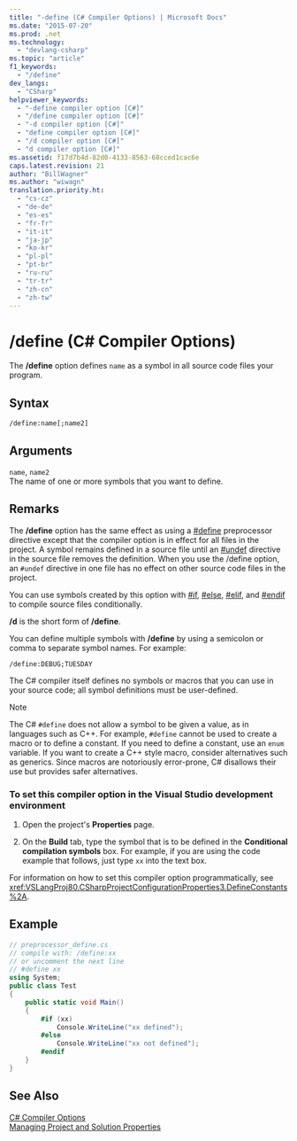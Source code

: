 ```yaml
---
title: "-define (C# Compiler Options) | Microsoft Docs"
ms.date: "2015-07-20"
ms.prod: .net
ms.technology: 
  - "devlang-csharp"
ms.topic: "article"
f1_keywords: 
  - "/define"
dev_langs: 
  - "CSharp"
helpviewer_keywords: 
  - "-define compiler option [C#]"
  - "/define compiler option [C#]"
  - "-d compiler option [C#]"
  - "define compiler option [C#]"
  - "/d compiler option [C#]"
  - "d compiler option [C#]"
ms.assetid: f17d7b4d-82d0-4133-8563-68cced1cac6e
caps.latest.revision: 21
author: "BillWagner"
ms.author: "wiwagn"
translation.priority.ht: 
  - "cs-cz"
  - "de-de"
  - "es-es"
  - "fr-fr"
  - "it-it"
  - "ja-jp"
  - "ko-kr"
  - "pl-pl"
  - "pt-br"
  - "ru-ru"
  - "tr-tr"
  - "zh-cn"
  - "zh-tw"
---
```

# /define (C# Compiler Options)
The **/define** option defines `name` as a symbol in all source code files your program.  
  
## Syntax  
  
```console  
/define:name[;name2]  
```  
  
## Arguments  
 `name`, `name2`  
 The name of one or more symbols that you want to define.  
  
## Remarks  
 The **/define** option has the same effect as using a [#define](../../../csharp/language-reference/preprocessor-directives/preprocessor-define.md) preprocessor directive except that the compiler option is in effect for all files in the project. A symbol remains defined in a source file until an [#undef](../../../csharp/language-reference/preprocessor-directives/preprocessor-undef.md) directive in the source file removes the definition. When you use the /define option, an `#undef` directive in one file has no effect on other source code files in the project.  
  
 You can use symbols created by this option with [#if](../../../csharp/language-reference/preprocessor-directives/preprocessor-if.md), [#else](../../../csharp/language-reference/preprocessor-directives/preprocessor-else.md), [#elif](../../../csharp/language-reference/preprocessor-directives/preprocessor-elif.md), and [#endif](../../../csharp/language-reference/preprocessor-directives/preprocessor-endif.md) to compile source files conditionally.  
  
 **/d** is the short form of **/define**.  
  
 You can define multiple symbols with **/define** by using a semicolon or comma to separate symbol names. For example:  
  
```console  
/define:DEBUG;TUESDAY  
```  
  
 The C# compiler itself defines no symbols or macros that you can use in your source code; all symbol definitions must be user-defined.  
  
> [!NOTE]
>  The C# `#define` does not allow a symbol to be given a value, as in languages such as C++. For example, `#define` cannot be used to create a macro or to define a constant. If you need to define a constant, use an `enum` variable. If you want to create a C++ style macro, consider alternatives such as generics. Since macros are notoriously error-prone, C# disallows their use but provides safer alternatives.  
  
### To set this compiler option in the Visual Studio development environment  
  
1.  Open the project's **Properties** page.  
  
2.  On the **Build** tab, type the symbol that is to be defined in the **Conditional compilation symbols** box. For example, if you are using the code example that follows, just type `xx` into the text box.  
  
 For information on how to set this compiler option programmatically, see <xref:VSLangProj80.CSharpProjectConfigurationProperties3.DefineConstants%2A>.  
  
## Example  
  
```csharp  
// preprocessor_define.cs  
// compile with: /define:xx  
// or uncomment the next line  
// #define xx  
using System;  
public class Test   
{  
    public static void Main()   
    {  
        #if (xx)   
            Console.WriteLine("xx defined");  
        #else  
            Console.WriteLine("xx not defined");  
        #endif  
    }  
}  
```  
  
## See Also  
 [C# Compiler Options](../../../csharp/language-reference/compiler-options/index.md)   
 [Managing Project and Solution Properties](/visualstudio/ide/managing-project-and-solution-properties)